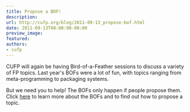 ```yaml
---
title: Propose a BOF!
description:
url: http://cufp.org/blog/2011-09-13_propose-bof.html
date: 2011-09-13T00:00:00-00:00
preview_image:
featured:
authors:
- cufp
---
```




<p>CUFP will again be having Bird-of-a-Feather sessions to discuss a variety of FP topics.  Last year's BOFs were a lot of fun, with topics ranging from meta-programming to packaging systems.</p>
<p>But we need you to help!  The BOFs only happen if people propose them.  Click <a href="http://cufp.org/2011/bofs.html">here</a> to learn more about the BOFs and to find out how to propose a topic.</p>

